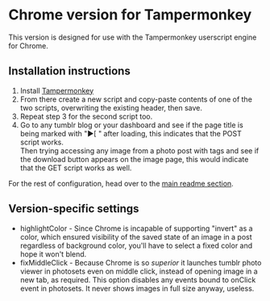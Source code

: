 # Chrome version for Tampermonkey

This version is designed for use with the Tampermonkey userscript engine for Chrome.

## Installation instructions

1. Install [Tampermonkey](http://chrome.google.com/webstore/detail/tampermonkey/dhdgffkkebhmkfjojejmpbldmpobfkfo)
2. From there create a new script and copy-paste contents of one of the two scripts, overwriting the existing header, then save.
3. Repeat step 3 for the second script too.
4. Go to any tumblr blog or your dashboard and see if the page title is being marked with "▶[ " after loading, this indicates that the POST script works.  
  Then trying accessing any image from a photo post with tags and see if the download button appears on the image page, this would indicate that the GET script works as well.

For the rest of configuration, head over to the [main readme section](https://github.com/Seedmanc/Tumblr-image-sorter#usage).

## Version-specific settings

* highlightColor - Since Chrome is incapable of supporting "invert" as a color, which ensured visibility of the saved state of an image in a post regardless of background color, you'll have to select a fixed color and hope it won't blend.
* fixMiddleClick - Because Chrome is so *superior* it launches tumblr photo viewer in photosets even on middle click, instead of opening image in a new tab, as required. This option disables any events bound to onClick event in photosets. It never shows images in full size anyway, useless.
